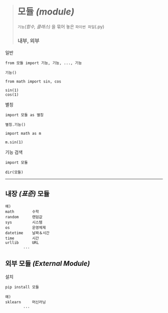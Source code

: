 ># 모듈 *(module)*
>`기능`*(함수, 클래스)* 을 묶어 놓은 `파이썬 파일`(.py)
>
>### 내부, 외부
일반
```angular2html
from 모듈 import 기능, 기능, ..., 기능

기능()
```
```angular2html
from math import sin, cos

sin(1)
cos(1)
```

별칭
```angular2html
import 모듈 as 별칭

별칭.기능()
```
```angular2html
import math as m

m.sin(1)
```

기능 검색
```angular2html
import 모듈

dir(모듈)
```
---

## 내장 *(표준)* 모듈
```
예) 
math        수학
random      랜덤값
sys         시스템
os          운영체제
datetime    날짜＆시간
time        시간
urllib      URL
        ...
```

## 외부 모듈 *(External Module)*
설치
```angular2html
pip install 모듈
```
```
예)
sklearn     머신러닝
        ...
```